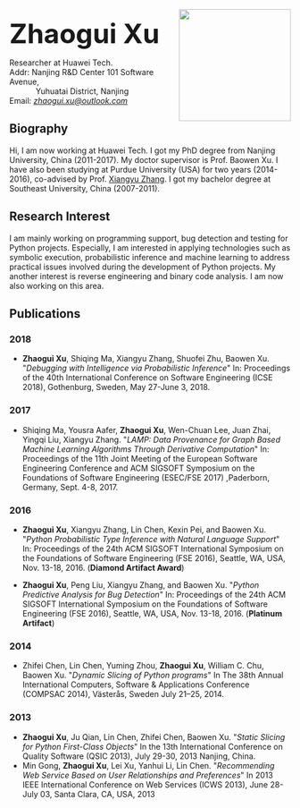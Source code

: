 <img style="float: right;" height="200" width="200" src="https://zhaoguixu.github.io/images/avatar.jpg">

<b><font size="8"> Zhaogui Xu </font></b>

Researcher at Huawei Tech.  
Addr: Nanjing R&D Center 101 Software Avenue,  
&nbsp; &nbsp; &nbsp; &nbsp; &nbsp; &nbsp; Yuhuatai District, Nanjing  
Email: *zhaogui.xu@outlook.com*  

## Biography

Hi, I am now working at Huawei Tech. I got my PhD degree from Nanjing University, China (2011-2017). My doctor supervisor is Prof. Baowen Xu. I have also been studying at Purdue University (USA) for two years (2014-2016), co-advised by Prof. [Xiangyu Zhang](https://www.cs.purdue.edu/homes/xyzhang/). I got my bachelor degree at Southeast University, China (2007-2011).

## Research Interest

I am mainly working on programming support, bug detection and testing for Python projects. Especially, I am interested in applying technologies such as symbolic execution, probabilistic inference and machine learning to address practical issues involved during the development of Python projects. My another interest is reverse engineering and binary code analysis. I am now also working on this area.

## Publications

### 2018
  * **Zhaogui Xu**, Shiqing Ma, Xiangyu Zhang, Shuofei Zhu, Baowen Xu. "_Debugging with Intelligence via Probabilistic Inference_" In: Proceedings of the 40th International Conference on Software Engineering (ICSE 2018), Gothenburg, Sweden, May 27-June 3, 2018.

### 2017
  * Shiqing Ma, Yousra Aafer, **Zhaogui Xu**, Wen-Chuan Lee, Juan Zhai, Yingqi Liu, Xiangyu Zhang. "_LAMP: Data Provenance for Graph Based Machine Learning Algorithms Through Derivative Computation_" In: Proceedings of the 11th Joint Meeting of the European Software Engineering Conference and ACM SIGSOFT Symposium on the Foundations of Software Engineering (ESEC/FSE 2017) ,Paderborn, Germany, Sept. 4-8, 2017.
  
### 2016
  * **Zhaogui Xu**, Xiangyu Zhang, Lin Chen, Kexin Pei, and Baowen Xu. "_Python Probabilistic Type Inference with Natural Language Support_" In: Proceedings of the 24th ACM SIGSOFT International Symposium on the Foundations of Software Engineering (FSE 2016), Seattle, WA, USA, Nov. 13-18, 2016. (**Diamond Artifact Award**)

  * **Zhaogui Xu**, Peng Liu, Xiangyu Zhang, and Baowen Xu. "_Python Predictive Analysis for Bug Detection_" In: Proceedings of the 24th ACM SIGSOFT International Symposium on the Foundations of Software Engineering (FSE 2016), Seattle, WA, USA, Nov. 13-18, 2016. (**Platinum Artifact**)
  
### 2014
  * Zhifei Chen, Lin Chen, Yuming Zhou, **Zhaogui Xu**, William C. Chu, Baowen Xu. "_Dynamic Slicing of Python programs_" In The 38th Annual International Computers, Software & Applications Conference (COMPSAC 2014), Västerås, Sweden July 21–25, 2014. 
  
### 2013
  * **Zhaogui Xu**, Ju Qian, Lin Chen, Zhifei Chen, Baowen Xu. "_Static Slicing for Python First-Class Objects_" In the 13th International Conference on Quality Software (QSIC 2013), July 29-30, 2013 Nanjing, China.
  * Min Gong, **Zhaogui Xu**, Lei Xu, Yanhui Li, Lin Chen. "_Recommending Web Service Based on User Relationships and Preferences_" In 2013 IEEE International Conference on Web Services (ICWS 2013), June 28- July 03, Santa Clara, CA, USA, 2013 

